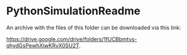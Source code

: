 # PythonSimulationReadme

An archive with the files of this folder can be downloaded via this link: 

https://drive.google.com/drive/folders/1fUCBbmtvs-qhydGsPewhXiwKRvX0SU2T.
